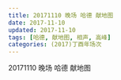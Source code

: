 ```yaml
---
title: 20171110 晚场 哈德 献地图
date: 2017-11-10
updated: 2017-11-10
tags: [哈德, 献地图, 相声, 高峰] 
categories: (2017)丁酉年场次 
---
```

20171110 晚场 哈德 献地图
